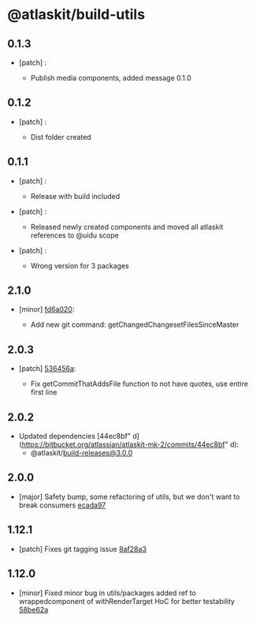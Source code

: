 # @atlaskit/build-utils

## 0.1.3
- [patch] :

  - Publish media components, added message 0.1.0

## 0.1.2
- [patch] :

  - Dist folder created

## 0.1.1
- [patch] :

  - Release with build included
- [patch] :

  - Released newly created components and moved all atlaskit references to @uidu scope
- [patch] :

  - Wrong version for 3 packages

## 2.1.0
- [minor] [fd6a020](https://bitbucket.org/atlassian/atlaskit-mk-2/commits/fd6a020):

  - Add new git command: getChangedChangesetFilesSinceMaster

## 2.0.3
- [patch] [536456a](https://bitbucket.org/atlassian/atlaskit-mk-2/commits/536456a):

  - Fix getCommitThatAddsFile function to not have quotes, use entire first line

## 2.0.2
- Updated dependencies [44ec8bf"
d](https://bitbucket.org/atlassian/atlaskit-mk-2/commits/44ec8bf"
d):
  - @atlaskit/build-releases@3.0.0

## 2.0.0

* [major] Safety bump, some refactoring of utils, but we don't want to break consumers [ecada97](https://bitbucket.org/atlassian/atlaskit-mk-2/commits/ecada97)

## 1.12.1

* [patch] Fixes git tagging issue [8af28a3](https://bitbucket.org/atlassian/atlaskit-mk-2/commits/8af28a3)

## 1.12.0

* [minor] Fixed minor bug in utils/packages added ref to wrappedcomponent of withRenderTarget HoC for better testability [58be62a](https://bitbucket.org/atlassian/atlaskit-mk-2/commits/58be62a)
